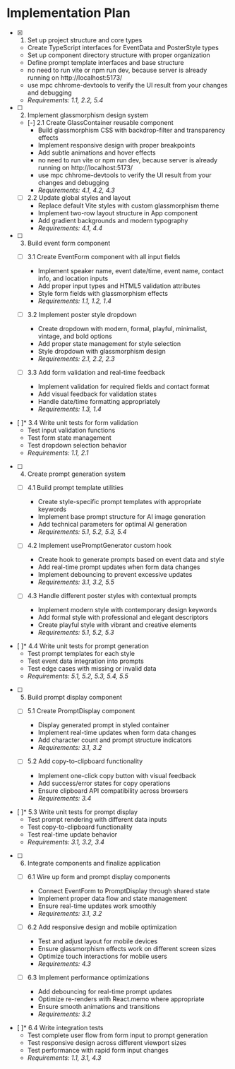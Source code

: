 # Implementation Plan

- [x] 1. Set up project structure and core types
  - Create TypeScript interfaces for EventData and PosterStyle types
  - Set up component directory structure with proper organization
  - Define prompt template interfaces and base structure  
  - no need to run vite or npm run dev, because server is already running on http://localhost:5173/
  - use mpc chhrome-devtools to verify the UI result from your changes and debugging
  - _Requirements: 1.1, 2.2, 5.4_

- [ ] 2. Implement glassmorphism design system
  - [-] 2.1 Create GlassContainer reusable component
    - Build glassmorphism CSS with backdrop-filter and transparency effects
    - Implement responsive design with proper breakpoints
    - Add subtle animations and hover effects
    - no need to run vite or npm run dev, because server is already running on http://localhost:5173/
    - use mpc chhrome-devtools to verify the UI result from your changes and debugging
    - _Requirements: 4.1, 4.2, 4.3_
  
  - [ ] 2.2 Update global styles and layout
    - Replace default Vite styles with custom glassmorphism theme
    - Implement two-row layout structure in App component
    - Add gradient backgrounds and modern typography
    - _Requirements: 4.1, 4.4_

- [ ] 3. Build event form component
  - [ ] 3.1 Create EventForm component with all input fields
    - Implement speaker name, event date/time, event name, contact info, and location inputs
    - Add proper input types and HTML5 validation attributes
    - Style form fields with glassmorphism effects
    - _Requirements: 1.1, 1.2, 1.4_
  
  - [ ] 3.2 Implement poster style dropdown
    - Create dropdown with modern, formal, playful, minimalist, vintage, and bold options
    - Add proper state management for style selection
    - Style dropdown with glassmorphism design
    - _Requirements: 2.1, 2.2, 2.3_
  
  - [ ] 3.3 Add form validation and real-time feedback
    - Implement validation for required fields and contact format
    - Add visual feedback for validation states
    - Handle date/time formatting appropriately
    - _Requirements: 1.3, 1.4_

- [ ]* 3.4 Write unit tests for form validation
  - Test input validation functions
  - Test form state management
  - Test dropdown selection behavior
  - _Requirements: 1.1, 2.1_

- [ ] 4. Create prompt generation system
  - [ ] 4.1 Build prompt template utilities
    - Create style-specific prompt templates with appropriate keywords
    - Implement base prompt structure for AI image generation
    - Add technical parameters for optimal AI generation
    - _Requirements: 5.1, 5.2, 5.3, 5.4_
  
  - [ ] 4.2 Implement usePromptGenerator custom hook
    - Create hook to generate prompts based on event data and style
    - Add real-time prompt updates when form data changes
    - Implement debouncing to prevent excessive updates
    - _Requirements: 3.1, 3.2, 5.5_
  
  - [ ] 4.3 Handle different poster styles with contextual prompts
    - Implement modern style with contemporary design keywords
    - Add formal style with professional and elegant descriptors
    - Create playful style with vibrant and creative elements
    - _Requirements: 5.1, 5.2, 5.3_

- [ ]* 4.4 Write unit tests for prompt generation
  - Test prompt templates for each style
  - Test event data integration into prompts
  - Test edge cases with missing or invalid data
  - _Requirements: 5.1, 5.2, 5.3, 5.4, 5.5_

- [ ] 5. Build prompt display component
  - [ ] 5.1 Create PromptDisplay component
    - Display generated prompt in styled container
    - Implement real-time updates when form data changes
    - Add character count and prompt structure indicators
    - _Requirements: 3.1, 3.2_
  
  - [ ] 5.2 Add copy-to-clipboard functionality
    - Implement one-click copy button with visual feedback
    - Add success/error states for copy operations
    - Ensure clipboard API compatibility across browsers
    - _Requirements: 3.4_

- [ ]* 5.3 Write unit tests for prompt display
  - Test prompt rendering with different data inputs
  - Test copy-to-clipboard functionality
  - Test real-time update behavior
  - _Requirements: 3.1, 3.2, 3.4_

- [ ] 6. Integrate components and finalize application
  - [ ] 6.1 Wire up form and prompt display components
    - Connect EventForm to PromptDisplay through shared state
    - Implement proper data flow and state management
    - Ensure real-time updates work smoothly
    - _Requirements: 3.1, 3.2_
  
  - [ ] 6.2 Add responsive design and mobile optimization
    - Test and adjust layout for mobile devices
    - Ensure glassmorphism effects work on different screen sizes
    - Optimize touch interactions for mobile users
    - _Requirements: 4.3_
  
  - [ ] 6.3 Implement performance optimizations
    - Add debouncing for real-time prompt updates
    - Optimize re-renders with React.memo where appropriate
    - Ensure smooth animations and transitions
    - _Requirements: 3.2_

- [ ]* 6.4 Write integration tests
  - Test complete user flow from form input to prompt generation
  - Test responsive design across different viewport sizes
  - Test performance with rapid form input changes
  - _Requirements: 1.1, 3.1, 4.3_